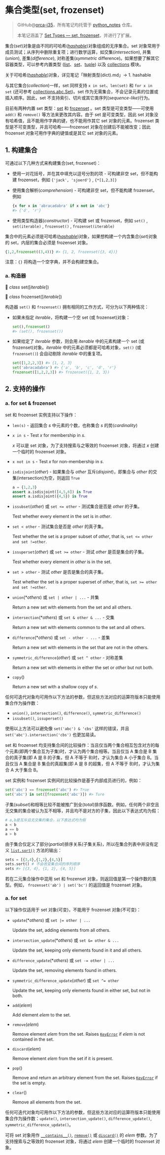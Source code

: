 # 集合类型(set, frozenset)

> GitHub@[orca-j35](https://github.com/orca-j35)，所有笔记均托管于 [python_notes](https://github.com/orca-j35/python_notes) 仓库。
>
> 本笔记涵盖了 [Set Types — set, frozenset](https://docs.python.org/3.7/library/stdtypes.html#set-types-set-frozenset)，并进行了扩展。

集合(*set*)对象是由不同的可哈希([*hashable*](https://docs.python.org/3.7/glossary.html#term-hashable))对象组成的无序集合。set 对象常用于成员测试；从序列中删除重复项；进行数学运算，如交集(*intersection*), 并集(*union*), 差集(*difference*), 对称差集(*symmetric* difference)。如果想要了解其它容器类型，可以参考内置类型 ([list](https://docs.python.org/3.7/library/stdtypes.html#list)、[set](https://docs.python.org/3.7/library/stdtypes.html#set)、[tuple](https://docs.python.org/3.7/library/stdtypes.html#tuple)) 以及 [collections](https://docs.python.org/3.7/library/collections.html#module-collections) 模块。

关于可哈希([*hashable*](https://docs.python.org/3.7/glossary.html#term-hashable))对象，详见笔记「映射类型(dict).md」-> 1. hashable

与其它集合(*collection*)一样，set 同样支持 `x in set`、`len(set)` 和 `for x in set` (还可参考 [collections.abc.Set](https://docs.python.org/3.7/library/collections.abc.html#collections.abc.Set))。set 作为无需集合，不会记录元素的位置或插入顺序。因此，set 不支持索引、切片或其它类序列(*sequence*-*like*)行为。

目前有两种内置 set 类型：[set](https://docs.python.org/3.7/library/stdtypes.html#set) 和 [frozenset](https://docs.python.org/3.7/library/stdtypes.html#frozenset) 。set 类型是可变类型——可使用 `add()` 和 `remove()` 等方法来更改其内容。由于 set 是可变类型，因此 set 对象没有哈希值，且不能用作字典的键，也不能用作其它 set 对象的元素。frozenset 类型是不可变类型，并且可哈希——frozenset 对象在创建后不能被改变；因此 frozenset 对象可用作字典的键值或是其它 set 对象的元素。

## 1. 构建集合

可通过以下几种方式来构建集合(set, frozenset)：

- 使用一对花括号，并在其中填充以逗号分割的项 - 可构建非空 set，但不能构建 frozenset，例如 `{'jack', 'sjoerd'}` , `{*[1,2,3]}`

- 使用集合解析(*comprehension*) - 可构建非空 set，但不能构建 frozenset，例如

  ```python
  {x for x in 'abracadabra' if x not in 'abc'}
  #> {'d', 'r'}
  ```

- 使用类型构造器(*constructor*) - 可构建 set 或 frozenset，例如 `set()` , `set(iterable)` ,  `frozenset()` , `frozenset(iterable)`

集合中的元素必须是可哈希([*hashable*](https://docs.python.org/3.7/glossary.html#term-hashable))对象，如果想构建一个内含集合(*set*)对象的 set，内层的集合必须是 frozenset 对象。

```python
{1,2,frozenset((3,4))} #> {1, 2, frozenset({3, 4})}
```

注意：`{}` 将构造一个空字典，并不会构建空集合。

### a. 构造器

🔨 *class* set([*iterable*])

🔨 *class* frozenset([*iterable*])

构造器 `set()` 和 `frozenset()` 拥有相同的工作方式，可分为以下两种情况：

- 如果未指定 *iterable*，将构建一个空 set (或 frozenset)对象：

  ```python
  set(),frozenset()
  #> (set(), frozenset())
  ```

- 如果给定了 *iterable* 参数，则会用 *iterable* 中的元素构建一个 set (或 frozenset)对象。*iterable* 中的元素必须都是可哈希对象，`set()` (或 `frozenset()`) 会自动剔除 *iterable* 中的重复项。

  ```python
  set([1,2,2,3]) #> {1, 2, 3}
  set('abracadabra') #> {'a', 'b', 'c', 'd', 'r'}
  frozenset([1,2,2,3]) #> frozenset({1, 2, 3})
  ```

## 2. 支持的操作

### a. for set & frozenset 

set 和 frozenset 实例支持以下操作：

- `len(s)` - 返回集合 *s* 中元素的个数，也称集合 *s* 的势(*cardinality*)

- `x in s` - Test *x* for membership in *s*. 

  *x* 可以是 set 对象，为了支持搜索与之等效的 frozenset 对象，将通过 *x* 创建一个临时的 frozenset 对象。

- `x not in s` - Test *x* for non-membership in *s*.

- `isdisjoint`(*other*) - 如果集合与 *other* 互斥(*disjoint*)，即集合与 *other* 的交集(intersection)为空，则返回 `True` 

  ```python
  a = {1,2,3}
  assert a.isdisjoint([4,5,6]) is True
  assert a.isdisjoint({4,5}) is True
  ```

- `issubset`(*other*) 或 `set <= other` - 测试集合是否是 *other* 的子集。

  Test whether every element in the set is in *other*.

- `set < other` - 测试集合是否是 *other* 的真子集。

  Test whether the set is a proper subset of *other*, that is, `set <= other and set !=other`.

- `issuperset`(*other*) 或 `set >= other` - 测试 *other* 是否是集合的子集。

  Test whether every element in *other* is in the set.

- `set > other`  - 测试 *other* 是否是集合的真子集。

  Test whether the set is a proper superset of *other*, that is, `set >= other and set !=other`.

- `union`(**others*) 或 `set | other | ...` - 并集

  Return a new set with elements from the set and all others.

- `intersection`(**others*) 或 `set & other & ...` - 交集

  Return a new set with elements common to the set and all others.

- `difference`(**others*) 或 `set - other - ...` - 差集

  Return a new set with elements in the set that are not in the others.

- `symmetric_difference`(*other*) 或 `set ^ other` - 对称差集

  Return a new set with elements in either the set or *other* but not both.

- `copy`()

  Return a new set with a shallow copy of *s*.

任何可迭代对象均可用作以下方法的参数，但这些方法对应的运算符版本只能使用集合作为操作数：

- `union()`, `intersection()`, `difference()`, `symmetric_difference()`
- `issubset()`, `issuperset()` 

使用以上方法可以避免像 `set('abc') & 'cbs'` 这样的错误，并且 `set('abc').intersection('cbs')` 也更加易读。

set 和 frozenset 均支持集合间的比较操作：当且仅当两个集合相互包含对方的每个元素(即两个集合互为子集)时，才认为两个集合相等。当且仅当 A 集合是 B 集合的真子集(即 A 是 B 的子集，但 A 不等于 B)时，才认为集合 A 小于集合 B。当且仅当 A 集合是 B 集合的真超集(即 A 是 B 的超集，但 A 不等于 B)时，才认为集合 A 大于集合 B。

set 实例和 frozenset 实例间的比较操作是基于内部成员进行的，例如：

```python
set('abc') == frozenset('abc') #> True
set('abc') in set([frozenset('abc')]) #> Ture
```

子集(*subset*)和相等比较不能被推广到全(*total*)排序函数。例如，任何两个非空且无交集的集合被认为互不相等，并且均不是对方的子集，因此以下表达式均为假：

```python
# a,b是互斥且无交集的集合，以下表达式均为假
a < b
a == b
a > b
```

由于集合仅定义了部分(*partial*)排序关系(子集关系)，所以在集合列表中并没有定义 [`list.sort()`](https://docs.python.org/3.7/library/stdtypes.html#list.sort) 方法的输出：

```python
sets = [{3,4},{1,2},{4,5}]
sets.sort() # 不会改变集合间的序列顺序
sets #> [{3, 4}, {1, 2}, {4, 5}]
```

若在二元集合操作中混用 set 和 frozenset 对象，则返回值是第一个操作数的类型。例如， `frozenset('ab') | set('bc')` 的返回值是 frozenset 对象。

### a. for set

以下操作仅适用于 set 对象(可变)，不能用于 frozenset 对象(不可变)：

- `update`(**others*) 或 `set |= other | ...` 

  Update the set, adding elements from all others.

- `intersection_update`(**others*) 或 `set &= other & ...`

  Update the set, keeping only elements found in it and all others.

- `difference_update`(**others*) 或 `set -= other | ...`

  Update the set, removing elements found in others.

- `symmetric_difference_update`(*other*) 或 `set ^= other`

  Update the set, keeping only elements found in either set, but not in both.

- `add`(*elem*)

  Add element *elem* to the set.

- `remove`(*elem*)

  Remove element *elem* from the set. Raises [`KeyError`](https://docs.python.org/3.7/library/exceptions.html#KeyError) if *elem* is not contained in the set.

- `discard`(*elem*)

  Remove element *elem* from the set if it is present.

- `pop`()

  Remove and return an arbitrary element from the set. Raises [`KeyError`](https://docs.python.org/3.7/library/exceptions.html#KeyError) if the set is empty.

- `clear`()

  Remove all elements from the set.

任何可迭代对象均可用作以下方法的参数，但这些方法对应的运算符版本只能使用集合作为操作数：`update()`, `intersection_update()`, `difference_update()`, `symmetric_difference_update()`。

可将 set 对象用作 [`__contains__()`](https://docs.python.org/3.7/reference/datamodel.html#object.__contains__), [`remove()`](https://docs.python.org/3.7/library/stdtypes.html#frozenset.remove) 或 [`discard()`](https://docs.python.org/3.7/library/stdtypes.html#frozenset.discard) 的 *elem* 参数。为了支持搜索与之等效的 frozenset 对象，将通过 *elem* 创建一个临时的 frozenset 对象。

















